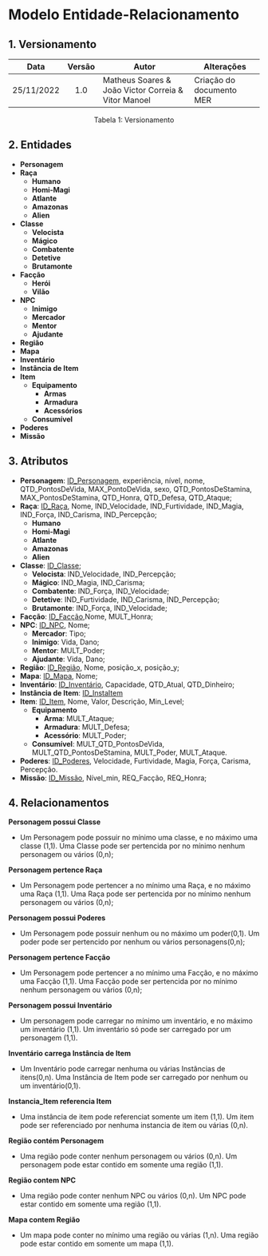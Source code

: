 # Modelo Entidade-Relacionamento

## 1. Versionamento
|Data | Versão | Autor | Alterações | 
|:--:|:------:| ----------------------------------------- | -------- | 
|25/11/2022|  1.0   | Matheus Soares & João Victor Correia & Vitor Manoel | Criação do documento MER | 

<div style="text-align: center">
<p>Tabela 1: Versionamento</p>
</div>

## 2. Entidades
- **Personagem**
- **Raça**
    - **Humano**
    - **Homi-Magi**
    - **Atlante**
    - **Amazonas**
    - **Alien**
- **Classe**
    - **Velocista** 
    - **Mágico** 
    - **Combatente** 
    - **Detetive** 
    - **Brutamonte**
- **Facção**
    - **Herói**
    - **Vilão**
- **NPC**
    - **Inimigo**
    - **Mercador**
    - **Mentor**
    - **Ajudante**
- **Região**
- **Mapa**
- **Inventário**
- **Instância de Item**
- **Item**
    - **Equipamento**
        - **Armas**
        - **Armadura**
        - **Acessórios**
    - **Consumível**
- **Poderes**
- **Missão**

## 3. Atributos
- **Personagem**: <ins>ID_Personagem</ins>, experiência, nível, nome, QTD_PontosDeVida, MAX_PontoDeVida, sexo, QTD_PontosDeStamina, MAX_PontosDeStamina, QTD_Honra, QTD_Defesa, QTD_Ataque;
- **Raça**: <ins>ID_Raça</ins>, Nome, IND_Velocidade, IND_Furtividade, IND_Magia, IND_Força, IND_Carisma, IND_Percepção;
    - **Humano**
    - **Homi-Magi**
    - **Atlante**
    - **Amazonas** 
    - **Alien**
- **Classe**: <ins>ID_Classe</ins>;
    - **Velocista**: IND_Velocidade, IND_Percepção;
    - **Mágico**: IND_Magia, IND_Carisma;
    - **Combatente**: IND_Força, IND_Velocidade;
    - **Detetive**: IND_Furtividade, IND_Carisma, IND_Percepção;
    - **Brutamonte**: IND_Força, IND_Velocidade;
- **Facção**: <ins>ID_Facção</ins>,Nome, MULT_Honra;
- **NPC**: <ins>ID_NPC</ins>, Nome;
    - **Mercador**: Tipo;
    - **Inimigo**: Vida, Dano;
    - **Mentor**: MULT_Poder;
    - **Ajudante**: Vida, Dano;
- **Região**: <ins>ID_Região</ins>, Nome, posição_x, posição_y;
- **Mapa**: <ins>ID_Mapa</ins>, Nome;
- **Inventário**: <ins>ID_Inventário</ins>, Capacidade, QTD_Atual, QTD_Dinheiro;
- **Instância de Item**: <ins>ID_InstaItem</ins>
- **Item**: <ins>ID_Item</ins>, Nome, Valor, Descrição, Min_Level;
    - **Equipamento**
        - **Arma**: MULT_Ataque;
        - **Armadura**: MULT_Defesa;
        - **Acessório**: MULT_Poder;
    - **Consumível**: MULT_QTD_PontosDeVida, MULT_QTD_PontosDeStamina, MULT_Poder, MULT_Ataque.
- **Poderes**: <ins>ID_Poderes</ins>, Velocidade, Furtividade, Magia, Força, Carisma, Percepção.
- **Missão**: <ins>ID_Missão</ins>, Nível_min, REQ_Facção, REQ_Honra;

## 4. Relacionamentos

**Personagem possui Classe**
- Um Personagem pode possuir no mínimo uma classe, e no máximo uma classe (1,1). Uma Classe pode ser pertencida por  no mínimo nenhum personagem ou vários (0,n);

**Personagem pertence Raça**
- Um Personagem pode pertencer a no mínimo uma Raça, e no máximo uma Raça (1,1). Uma Raça pode ser pertencida por  no mínimo nenhum personagem ou vários (0,n);

**Personagem possui Poderes**
- Um Personagem pode possuir nenhum ou no máximo um poder(0,1). Um poder pode ser pertencido por nenhum ou vários personagens(0,n);

**Personagem pertence Facção**
- Um Personagem pode pertencer a no mínimo uma Facção, e no máximo uma Facção (1,1). Uma Facção pode ser pertencida por  no mínimo nenhum personagem ou vários (0,n);

**Personagem possui Inventário**

- Um personagem pode carregar no mínimo um inventário, e no máximo um inventário (1,1). Um inventário só pode ser carregado por um personagem (1,1).

**Inventário carrega Instância de Item**
- Um Inventário pode carregar nenhuma ou várias Instâncias de itens(0,n). Uma Instância de Item pode ser carregado por nenhum ou um inventário(0,1). 

**Instancia_Item referencia Item**

- Uma instância de item pode referenciat somente um item (1,1). Um item pode ser referenciado por nenhuma instancia de item ou várias (0,n).

**Região contém Personagem**

- Uma região pode conter nenhum personagem ou vários (0,n). Um personagem pode estar contido em somente uma região (1,1).

**Região contem NPC**

- Uma região pode conter nenhum NPC ou vários (0,n). Um NPC pode estar contido em somente uma região (1,1).

**Mapa contem Região**

- Um mapa pode conter no mínimo uma região ou várias (1,n). Uma região pode estar contido em somente um mapa (1,1).
